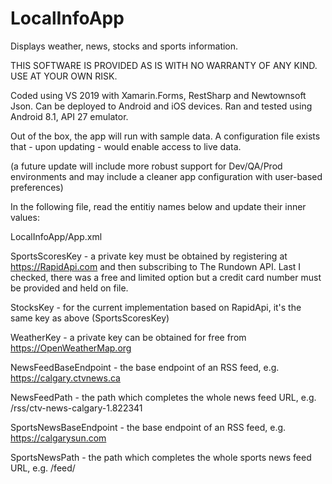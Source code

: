 # LocalInfoApp
Displays weather, news, stocks and sports information.

THIS SOFTWARE IS PROVIDED AS IS WITH NO WARRANTY OF ANY KIND. USE AT YOUR OWN RISK.

Coded using VS 2019 with Xamarin.Forms, RestSharp and Newtownsoft Json. Can be deployed to Android and iOS devices. Ran and tested using Android 8.1, API 27 emulator.

Out of the box, the app will run with sample data. A configuration file exists that - upon updating - would enable access to live data.

(a future update will include more robust support for Dev/QA/Prod environments and may include a cleaner app configuration with user-based preferences)

In the following file, read the entitiy names below and update their inner values:

LocalInfoApp/App.xml

SportsScoresKey - a private key must be obtained by registering at https://RapidApi.com and then subscribing to The Rundown API. Last I checked, there was a free and limited option but a credit card number must be provided and held on file.

StocksKey - for the current implementation based on RapidApi, it's the same key as above (SportsScoresKey)

WeatherKey -  a private key can be obtained for free from https://OpenWeatherMap.org

NewsFeedBaseEndpoint - the base endpoint of an RSS feed, e.g. https://calgary.ctvnews.ca

NewsFeedPath - the path which completes the whole news feed URL, e.g. /rss/ctv-news-calgary-1.822341

SportsNewsBaseEndpoint - the base endpoint of an RSS feed, e.g. https://calgarysun.com

SportsNewsPath - the path which completes the whole sports news feed URL, e.g. /feed/
